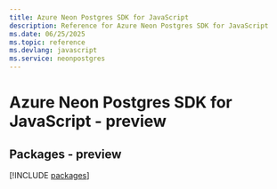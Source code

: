 ```yaml
---
title: Azure Neon Postgres SDK for JavaScript
description: Reference for Azure Neon Postgres SDK for JavaScript
ms.date: 06/25/2025
ms.topic: reference
ms.devlang: javascript
ms.service: neonpostgres
---
```

# Azure Neon Postgres SDK for JavaScript - preview
## Packages - preview
[!INCLUDE [packages](neon-postgres-index.md)]